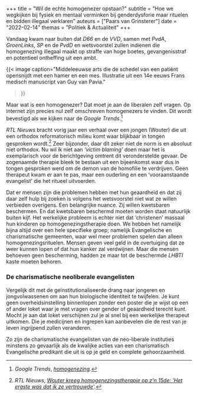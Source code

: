 +++
title    = "Wil de echte homogenezer opstaan?"
subtitle = "Hoe we wegkijken bij fysiek en mentaal verminken bij genderdysforie maar rituelen en bidden illegaal verklaren"
auteurs  = ["Paars van Grinsterer"]
date     = "2022-02-14"
themas   = "Politiek & Actualiteit"
+++


Vandaag kwam naar buiten dat _D66_ en de _VVD_, samen met _PvdA_, _GroenLinks_, _SP_ en de _PvdD_ en wetsvoorstel zullen indienen die homogenezing illegaal maakt op straffe van hoge boetes, gevangenisstraf en potentieel ontheffing uit een ambt.

{{< image
	caption="Middeleeuwse arts die de schedel van een patiënt opensnijdt met een hamer en een mes. Illustratie uit een 14e eeuws Frans medisch manuscript van Guy van Pavia."
>}}

Maar wat is een homogenezer? Dat moet je aan de liberalen zelf vragen. Op internet zijn precies nul zelf omschreven homogenezers te vinden. Dit wordt bevestigd als we kijken naar de _Google Trends_.[^1]

_RTL Nieuws_ bracht vorig jaar een verhaal over een jongen (Wouter) die uit een orthodox reformatorisch milieu komt waar blijkbaar in tongen gesproken wordt.[^2] Zeer bijzonder, daar dit zeker niet de norm is en absoluut niet orthodox. Nu wil ik niet aan _‘victim blaming’_ doen maar het is exemplarisch voor de berichtgeving omtrent dit veronderstelde gevaar. De zogenaamde therapie bleek te bestaan uit een bijeenkomst waar dus in tongen gesproken werd om de demon van de homofilie te verdrijven. Geen therapeut kwam er aan te pas, maar een ouderling en een ‘vooraanstaande evangelist’ die het ritueel uitvoerden. 

Dat er mensen zijn die problemen hebben met hun geaardheid en dat zij daar zelf hulp bij zoeken is volgens het wetsvoorstel niet wat ze willen verbieden overigens. Een belangrijke nuance.  Zij willen kwetsbaren beschermen. En dat kwetsbaren beschermd moeten worden staat natuurlijk buiten kijf. Het werkelijke probleem is echter niet dat ‘christenen’ massaal hun kinderen op homogenezingstherapie doen. We hebben het namelijk bijna altijd over een hele specifieke groep; namelijk Evangelische en charismatische gemeenten, waar wel meer problemen spelen dan alleen homogenezingsrituelen. Mensen geven veel geld in de overtuiging dat ze weer kunnen lopen of dat hun kanker zal verdwijnen. Maar die mensen behoeven geen bescherming, hadden ze maar tot de beschermde _LHBTI_ kaste moeten behoren.


### De charismatische neoliberale evangelisten

Vergelijk dit met de geïnstitutionaliseerde drang naar jongeren en jongvolwassenen om aan hun biologische identiteit te twijfelen. Je kunt geen overheidsinstelling binnenlopen zonder een poster die je wijst op een of ander loket waar je met vragen over gender of geaardheid terecht kunt. Mocht je aan dat loket verschijnen zul je al snel bij een werkelijke therapeut uitkomen. Die je medicijnen en ingrepen kan aanbevelen die de rest van je leven ingrijpend zullen veranderen.

Zo zijn de charismatische evangelisten van de neo-liberale instituties minstens zo gevaarlijk als de kwalijke acties van een charismatisch Evangelische predikant die uit is op je geld en complete gehoorzaamheid.


[^1]: _Google Trends_, _[homogenezing](https://trends.google.com/trends/explore/TIMESERIES/1644861600?hl=en-US&tz=-60&date=all&geo=NL&q=homogenezing&sni=3)._
[^2]: _RTL Nieuws_, _[Wouter kreeg homogenezingstherapie op z'n 15de: 'Het ergste was dat ik ze vertrouwde'](https://www.rtlnieuws.nl/nieuws/politiek/artikel/5234768/wouter-onderging-homogenezingstherapie-op-zn-15de-het-ergste-was)._
